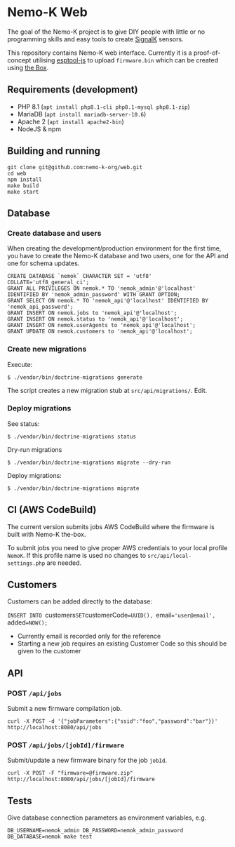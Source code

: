 # Nemo-K Web

The goal of the Nemo-K project is to give DIY people with little or no
programming skills and easy tools to create [SignalK](http://signalk.org/)
sensors.

This repository contains Nemo-K web interface. Currently it is a proof-of-concept
utilising [esptool-js](https://www.npmjs.com/package/esptool-js) to upload
`firmware.bin` which can be created using [the Box](https://github.com/nemo-k-org/the-box).

## Requirements (development)

* PHP 8.1 (`apt install php8.1-cli php8.1-mysql php8.1-zip`)
* MariaDB (`apt install mariadb-server-10.6`)
* Apache 2 (`apt install apache2-bin`)
* NodeJS & npm

## Building and running

```
git clone git@github.com:nemo-k-org/web.git
cd web
npm install
make build
make start
```

## Database

### Create database and users

When creating the development/production environment for the first time, you have to create
the Nemo-K database and two users, one for the API and one for schema updates.

```
CREATE DATABASE `nemok` CHARACTER SET = 'utf8' COLLATE='utf8_general_ci';
GRANT ALL PRIVILEGES ON nemok.* TO 'nemok_admin'@'localhost' IDENTIFIED BY 'nemok_admin_password' WITH GRANT OPTION;
GRANT SELECT ON nemok.* TO 'nemok_api'@'localhost' IDENTIFIED BY 'nemok_api_password';
GRANT INSERT ON nemok.jobs to 'nemok_api'@'localhost';
GRANT INSERT ON nemok.status to 'nemok_api'@'localhost';
GRANT INSERT ON nemok.userAgents to 'nemok_api'@'localhost';
GRANT UPDATE ON nemok.customers to 'nemok_api'@'localhost';
```

### Create new migrations

Execute:

`$ ./vendor/bin/doctrine-migrations generate`

The script creates a new migration stub at `src/api/migrations/`. Edit.

### Deploy migrations

See status:

`$ ./vendor/bin/doctrine-migrations status`

Dry-run migrations

`$ ./vendor/bin/doctrine-migrations migrate --dry-run`

Deploy migrations:

`$ ./vendor/bin/doctrine-migrations migrate`

## CI (AWS CodeBuild)

The current version submits jobs AWS CodeBuild where the firmware is built with Nemo-K
the-box.

To submit jobs you need to give proper AWS credentials to your local profile
`NemoK`. If this profile name is used no changes to `src/api/local-settings.php`
are needed.

## Customers

Customers can be added directly to the database:

`INSERT INTO `customers` SET `customerCode`=UUID(), `email`='user@email', `added`=NOW();`

* Currently email is recorded only for the reference
* Starting a new job requires an existing Customer Code so this should be given to the customer

## API

### POST `/api/jobs`

Submit a new firmware compilation job.

`curl -X POST -d '{"jobParameters":{"ssid":"foo","password":"bar"}}' http://localhost:8080/api/jobs`

### POST `/api/jobs/[jobId]/firmware`

Submit/update a new firmware binary for the job `jobId`.

`curl -X POST -F "firmware=@firmware.zip" http://localhost:8080/api/jobs/[jobId]/firmware`

## Tests

Give database connection parameters as environment variables, e.g.

```
DB_USERNAME=nemok_admin DB_PASSWORD=nemok_admin_password DB_DATABASE=nemok make test
```
